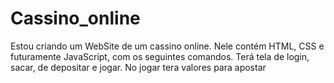 # Cassino_online
 Estou criando um WebSite de um cassino online.
 Nele contém HTML, CSS e futuramente JavaScript, com os seguintes comandos.
 Terá tela de login, sacar, de depositar e jogar.
 No jogar tera valores para apostar
